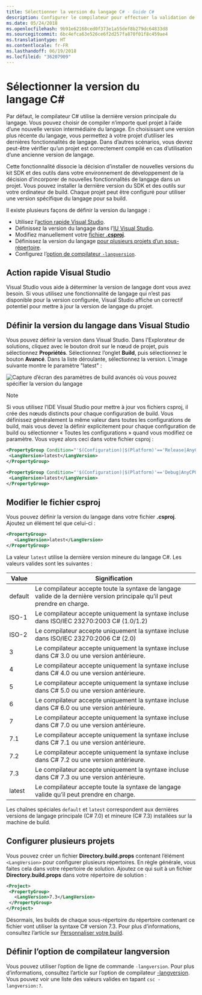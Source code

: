 ```yaml
---
title: Sélectionner la version du langage C# - Guide C#
description: Configurer le compilateur pour effectuer la validation de la syntaxe à l’aide d’une version de compilateur spécifique
ms.date: 05/24/2018
ms.openlocfilehash: 9b91e62168ced0f373e1a55def8b279dc64833d8
ms.sourcegitcommit: 6bc4efca63e526ce6f2d257fa870f01f8c459ae4
ms.translationtype: HT
ms.contentlocale: fr-FR
ms.lasthandoff: 06/19/2018
ms.locfileid: "36207909"
---
```

# <a name="select-the-c-language-version"></a>Sélectionner la version du langage C#

Par défaut, le compilateur C# utilise la dernière version principale du langage. Vous pouvez choisir de compiler n’importe quel projet à l’aide d’une nouvelle version intermédiaire du langage. En choisissant une version plus récente du langage, vous permettez à votre projet d’utiliser les dernières fonctionnalités de langage. Dans d’autres scénarios, vous devrez peut-être vérifier qu’un projet est correctement compilé en cas d’utilisation d’une ancienne version de langage.

Cette fonctionnalité dissocie la décision d’installer de nouvelles versions du kit SDK et des outils dans votre environnement de développement de la décision d’incorporer de nouvelles fonctionnalités de langage dans un projet. Vous pouvez installer la dernière version du SDK et des outils sur votre ordinateur de build. Chaque projet peut être configuré pour utiliser une version spécifique du langage pour sa build.

Il existe plusieurs façons de définir la version du langage :

- Utilisez l’[action rapide Visual Studio](#visual-studio-quick-action).
- Définissez la version du langage dans l’[IU Visual Studio](#set-the-language-version-in-visual-studio).
- Modifiez manuellement votre [fichier **.csproj**](#edit-the-csproj-file).
- Définissez la version du langage [pour plusieurs projets d’un sous-répertoire](#configure-multiple-projects).
- Configurez l’[option de compilateur `-langversion`](#set-the-langversion-compiler-option).

## <a name="visual-studio-quick-action"></a>Action rapide Visual Studio

Visual Studio vous aide à déterminer la version de langage dont vous avez besoin. Si vous utilisez une fonctionnalité de langage qui n’est pas disponible pour la version configurée, Visual Studio affiche un correctif potentiel pour mettre à jour la version de langage du projet.

## <a name="set-the-language-version-in-visual-studio"></a>Définir la version du langage dans Visual Studio

Vous pouvez définir la version dans Visual Studio. Dans l’Explorateur de solutions, cliquez avec le bouton droit sur le nœud de projet, puis sélectionnez **Propriétés**. Sélectionnez l’onglet **Build**, puis sélectionnez le bouton **Avancé**. Dans la liste déroulante, sélectionnez la version. L’image suivante montre le paramètre "latest" :

![Capture d’écran des paramètres de build avancés où vous pouvez spécifier la version du langage](./media/configure-language-version/advanced-build-settings.png)

> [!NOTE]
> Si vous utilisez l’IDE Visual Studio pour mettre à jour vos fichiers csproj, il crée des nœuds distincts pour chaque configuration de build. Vous définissez généralement la même valeur dans toutes les configurations de build, mais vous devez la définir explicitement pour chaque configuration de build ou sélectionner « Toutes les configurations » quand vous modifiez ce paramètre. Vous voyez alors ceci dans votre fichier csproj :
>
>```xml
> <PropertyGroup Condition="'$(Configuration)|$(Platform)'=='Release|AnyCPU'">
>  <LangVersion>latest</LangVersion>
></PropertyGroup>
>
> <PropertyGroup Condition="'$(Configuration)|$(Platform)'=='Debug|AnyCPU'">
>  <LangVersion>latest</LangVersion>
> </PropertyGroup>
> ```
>

## <a name="edit-the-csproj-file"></a>Modifier le fichier csproj

Vous pouvez définir la version du langage dans votre fichier **.csproj**. Ajoutez un élément tel que celui-ci :

```xml
<PropertyGroup>
   <LangVersion>latest</LangVersion>
</PropertyGroup>
```

La valeur `latest` utilise la dernière version mineure du langage C#. Les valeurs valides sont les suivantes :

|Value|Signification|
|------------|-------------|
|default|Le compilateur accepte toute la syntaxe de langage valide de la dernière version principale qu’il peut prendre en charge.|
|ISO-1|Le compilateur accepte uniquement la syntaxe incluse dans ISO/IEC 23270:2003 C# (1.0/1.2) |
|ISO-2|Le compilateur accepte uniquement la syntaxe incluse dans ISO/IEC 23270:2006 C# (2.0) |
|3|Le compilateur accepte uniquement la syntaxe incluse dans C# 3.0 ou une version antérieure.|
|4|Le compilateur accepte uniquement la syntaxe incluse dans C# 4.0 ou une version antérieure.|
|5|Le compilateur accepte uniquement la syntaxe incluse dans C# 5.0 ou une version antérieure.|
|6|Le compilateur accepte uniquement la syntaxe incluse dans C# 6.0 ou une version antérieure.|
|7|Le compilateur accepte uniquement la syntaxe incluse dans C# 7.0 ou une version antérieure.|
|7.1|Le compilateur accepte uniquement la syntaxe incluse dans C# 7.1 ou une version antérieure.|
|7.2|Le compilateur accepte uniquement la syntaxe incluse dans C# 7.2 ou une version antérieure.|
|7.3|Le compilateur accepte uniquement la syntaxe incluse dans C# 7.3 ou une version antérieure.|
|latest|Le compilateur accepte toute la syntaxe de langage valide qu’il peut prendre en charge.|

Les chaînes spéciales `default` et `latest` correspondent aux dernières versions de langage principale (C# 7.0) et mineure (C# 7.3) installées sur la machine de build.

## <a name="configure-multiple-projects"></a>Configurer plusieurs projets

Vous pouvez créer un fichier **Directory.build.props** contenant l’élément `<LangVersion>` pour configurer plusieurs répertoires. En règle générale, vous faites cela dans votre répertoire de solution. Ajoutez ce qui suit à un fichier **Directory.build.props** dans votre répertoire de solution :

```xml
<Project>
 <PropertyGroup>
   <LangVersion>7.3</LangVersion>
 </PropertyGroup>
</Project>
```

Désormais, les builds de chaque sous-répertoire du répertoire contenant ce fichier vont utiliser la syntaxe C# version 7.3. Pour plus d’informations, consultez l’article sur [Personnaliser votre build](/visualstudio/msbuild/customize-your-build).

## <a name="set-the-langversion-compiler-option"></a>Définir l’option de compilateur langversion

Vous pouvez utiliser l’option de ligne de commande `-langversion`. Pour plus d’informations, consultez l’article sur l’option de compilateur [-langversion](../language-reference/compiler-options/langversion-compiler-option.md). Vous pouvez voir une liste des valeurs valides en tapant `csc -langversion:?`.
